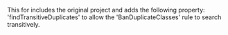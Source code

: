 This for includes the original project and adds the following property: 'findTransitiveDuplicates' to allow the 'BanDuplicateClasses' rule to search transitively.